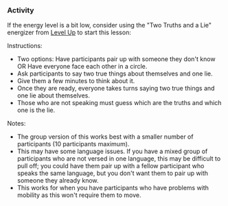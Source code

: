 ### Activity

If the energy level is a bit low, consider using the "Two Truths and a Lie" energizer from [Level Up](https://level-up.cc/you-the-trainer/ice-breakers-and-energizers/) to start this lesson:

Instructions:

* Two options: Have participants pair up with someone they don't know OR Have everyone face each other in a circle.
* Ask participants to say two true things about themselves and one lie.
* Give them a few minutes to think about it.
* Once they are ready, everyone takes turns saying two true things and one lie about themselves.
* Those who are not speaking must guess which are the truths and which one is the lie.

Notes:

* The group version of this works best with a smaller number of participants (10 participants maximum).
* This may have some language issues. If you have a mixed group of participants who are not versed in one language, this may be difficult to pull off; you could have them pair up with a fellow participant who speaks the same language, but you don't want them to pair up with someone they already know.
* This works for when you have participants who have problems with mobility as this won't require them to move.
